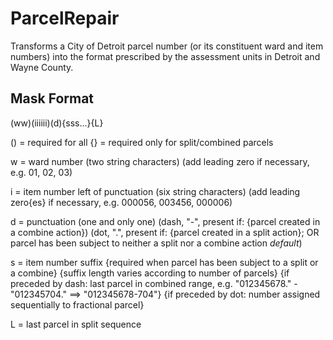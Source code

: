 ParcelRepair
============

Transforms a City of Detroit parcel number (or its constituent ward and item numbers) into the format prescribed by the assessment units in Detroit and Wayne County.


Mask Format
-----------
(ww)(iiiiii)(d){sss...}{L}

  () = required for all
  {} = required only for split/combined parcels


w = ward number
  (two string characters)
  (add leading zero if necessary, e.g. 01, 02, 03)
  
i = item number left of punctuation
  (six string characters)
  (add leading zero{es} if necessary, e.g. 000056, 003456, 000006)
  
d = punctuation
  (one and only one)
  (dash, "-", present if: {parcel created in a combine action})
  (dot, ".", present if:  {parcel created in a split action}; OR
                          parcel has been subject to neither a split nor a combine action *default*)
  
  s = item number suffix
    {required when parcel has been subject to a split or a combine}
    {suffix length varies according to number of parcels}
    {if preceded by dash: last parcel in combined range, e.g. "012345678." - "012345704." ==> "012345678-704"}
    {if preceded by dot: number assigned sequentially to fractional parcel}
  
  L = last parcel in split sequence
